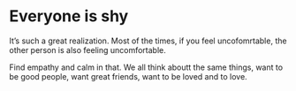 # Everyone is shy


It’s such a great realization. Most of the times, if you feel uncofomrtable,
the other person is also feeling uncomfortable.

Find empathy and calm in that. We all think aboutt the same things, want to be
good people, want great friends, want to be loved and to love.

